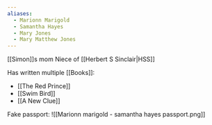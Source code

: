 ```yaml
---
aliases:
  - Marionn Marigold
  - Samantha Hayes
  - Mary Jones
  - Mary Matthew Jones
---
```

[[Simon]]s mom
Niece of [[Herbert S Sinclair|HSS]]

Has written multiple [[Books]]:
- [[The Red Prince]]
- [[Swim Bird]]
- [[A New Clue]]

Fake passport:
![[Marionn marigold - samantha hayes passport.png]]